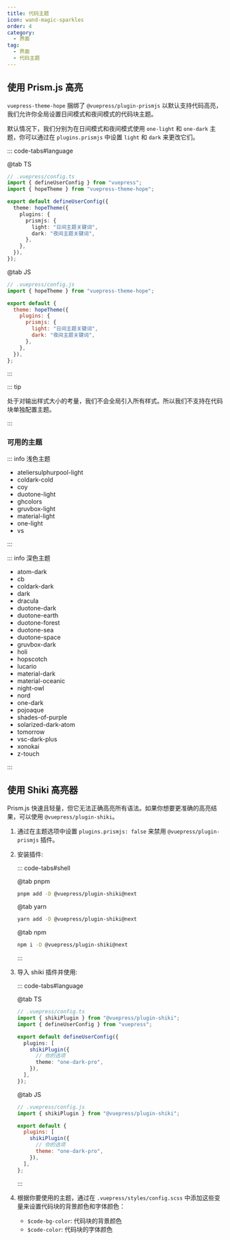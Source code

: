 ```yaml
---
title: 代码主题
icon: wand-magic-sparkles
order: 4
category:
  - 界面
tag:
  - 界面
  - 代码主题
---
```


## 使用 Prism.js 高亮

`vuepress-theme-hope` 捆绑了 `@vuepress/plugin-prismjs` 以默认支持代码高亮，我们允许你全局设置日间模式和夜间模式的代码块主题。

默认情况下，我们分别为在日间模式和夜间模式使用 `one-light` 和 `one-dark` 主题，你可以通过在 `plugins.prismjs` 中设置 `light` 和 `dark` 来更改它们。

::: code-tabs#language

@tab TS

```ts {7-12}
// .vuepress/config.ts
import { defineUserConfig } from "vuepress";
import { hopeTheme } from "vuepress-theme-hope";

export default defineUserConfig({
  theme: hopeTheme({
    plugins: {
      prismjs: {
        light: "日间主题关键词",
        dark: "夜间主题关键词",
      },
    },
  }),
});
```

@tab JS

```js {7-12}
// .vuepress/config.js
import { hopeTheme } from "vuepress-theme-hope";

export default {
  theme: hopeTheme({
    plugins: {
      prismjs: {
        light: "日间主题关键词",
        dark: "夜间主题关键词",
      },
    },
  }),
};
```

:::

::: tip

处于对输出样式大小的考量，我们不会全局引入所有样式。所以我们不支持在代码块单独配置主题。

:::

### 可用的主题

::: info 浅色主题

- ateliersulphurpool-light
- coldark-cold
- coy
- duotone-light
- ghcolors
- gruvbox-light
- material-light
- one-light
- vs

:::

::: info 深色主题

- atom-dark
- cb
- coldark-dark
- dark
- dracula
- duotone-dark
- duotone-earth
- duotone-forest
- duotone-sea
- duotone-space
- gruvbox-dark
- holi
- hopscotch
- lucario
- material-dark
- material-oceanic
- night-owl
- nord
- one-dark
- pojoaque
- shades-of-purple
- solarized-dark-atom
- tomorrow
- vsc-dark-plus
- xonokai
- z-touch

:::

## 使用 Shiki 高亮器

Prism.js 快速且轻量，但它无法正确高亮所有语法。如果你想要更准确的高亮结果，可以使用 `@vuepress/plugin-shiki`。

1. 通过在主题选项中设置 `plugins.prismjs: false` 来禁用 `@vuepress/plugin-prismjs` 插件。

1. 安装插件:

   ::: code-tabs#shell

   @tab pnpm

   ```bash
   pnpm add -D @vuepress/plugin-shiki@next
   ```

   @tab yarn

   ```bash
   yarn add -D @vuepress/plugin-shiki@next
   ```

   @tab npm

   ```bash
   npm i -D @vuepress/plugin-shiki@next
   ```

   :::

1. 导入 shiki 插件并使用:

   ::: code-tabs#language

   @tab TS

   ```ts
   // .vuepress/config.ts
   import { shikiPlugin } from "@vuepress/plugin-shiki";
   import { defineUserConfig } from "vuepress";

   export default defineUserConfig({
     plugins: [
       shikiPlugin({
         // 你的选项
         theme: "one-dark-pro",
       }),
     ],
   });
   ```

   @tab JS

   ```js
   // .vuepress/config.js
   import { shikiPlugin } from "@vuepress/plugin-shiki";

   export default {
     plugins: [
       shikiPlugin({
         // 你的选项
         theme: "one-dark-pro",
       }),
     ],
   };
   ```

   :::

1. 根据你要使用的主题，通过在 `.vuepress/styles/config.scss` 中添加这些变量来设置代码块的背景颜色和字体颜色：

   - `$code-bg-color`: 代码块的背景颜色
   - `$code-color`: 代码块的字体颜色
